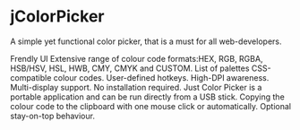 # jColorPicker
A simple yet functional color picker, that is a must for all web-developers.

Frendly UI
Extensive range of colour code formats:HEX, RGB, RGBA, HSB/HSV, HSL, HWB, CMY, CMYK and CUSTOM.
List of palettes
CSS-compatible colour codes.
User-defined hotkeys.
High-DPI awareness.
Multi-display support.
No installation required. Just Color Picker is a portable application and can be run directly from a USB stick.
Copying the colour code to the clipboard with one mouse click or automatically.
Optional stay-on-top behaviour.
	
    

